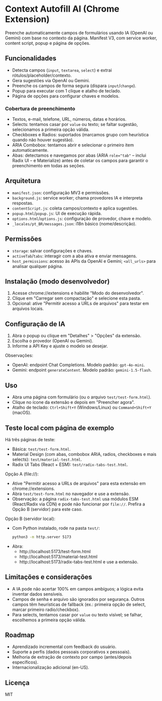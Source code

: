 # Context Autofill AI (Chrome Extension)

Preenche automaticamente campos de formulários usando IA (OpenAI ou Gemini) com base no contexto da página. Manifest V3, com service worker, content script, popup e página de opções.

## Funcionalidades
- Detecta campos (`input`, `textarea`, `select`) e extrai rótulos/placeholder/contexto.
- Gera sugestões via OpenAI ou Gemini.
- Preenche os campos de forma segura (dispara `input`/`change`).
- Popup para executar com 1 clique e atalho de teclado.
- Página de opções para configurar chaves e modelos.

### Cobertura de preenchimento
- Textos, e-mail, telefone, URL, números, datas e horários.
- Selects: tentamos casar por `value` ou texto; se faltar sugestão, selecionamos a primeira opção válida.
- Checkboxes e Radios: suportados (marcamos grupo com heurística quando não houver sugestão).
- ARIA Combobox: tentamos abrir e selecionar o primeiro item automaticamente.
- Abas: detectamos e navegamos por abas (ARIA `role="tab"` – inclui Radix UI – e Materialize) antes de coletar os campos para garantir o preenchimento em todas as seções.

## Arquitetura
- `manifest.json`: configuração MV3 e permissões.
- `background.js`: service worker; chama provedores IA e interpreta respostas.
- `contentScript.js`: coleta campos/contexto e aplica sugestões.
- `popup.html`/`popup.js`: UI de execução rápida.
- `options.html`/`options.js`: configuração de provedor, chave e modelo.
- `_locales/pt_BR/messages.json`: i18n básico (nome/descrição).

## Permissões
- `storage`: salvar configurações e chaves.
- `activeTab`/`tabs`: interagir com a aba ativa e enviar mensagens.
- `host_permissions`: acesso às APIs da OpenAI e Gemini; `<all_urls>` para analisar qualquer página.

## Instalação (modo desenvolvedor)
1. Acesse chrome://extensions e habilite "Modo do desenvolvedor".
2. Clique em "Carregar sem compactação" e selecione esta pasta.
3. Opcional: ative "Permitir acesso a URLs de arquivos" para testar em arquivos locais.

## Configuração de IA
1. Abra o popup ou clique em "Detalhes" > "Opções" da extensão.
2. Escolha o provedor (OpenAI ou Gemini).
3. Informe a API Key e ajuste o modelo se desejar.

Observações:
- OpenAI: endpoint Chat Completions. Modelo padrão: `gpt-4o-mini`.
- Gemini: endpoint `generateContent`. Modelo padrão: `gemini-1.5-flash`.

## Uso
- Abra uma página com formulário (ou o arquivo `test/test-form.html`).
- Clique no ícone da extensão e depois em "Preencher agora".
- Atalho de teclado: `Ctrl+Shift+Y` (Windows/Linux) ou `Command+Shift+Y` (macOS).

## Teste local com página de exemplo
Há três páginas de teste:
- Básica: `test/test-form.html`.
- Material Design (com abas, combobox ARIA, radios, checkboxes e mais selects): `test/material-test.html`.
- Radix UI Tabs (React + ESM): `test/radix-tabs-test.html`.

Opção A (file://):
- Ative "Permitir acesso a URLs de arquivos" para esta extensão em chrome://extensions.
- Abra `test/test-form.html` no navegador e use a extensão.
- Observação: a página `radix-tabs-test.html` usa módulos ESM (React/Radix via CDN) e pode não funcionar por `file://`. Prefira a Opção B (servidor) para este caso.

Opção B (servidor local):
- Com Python instalado, rode na pasta `test/`:
  ```bash
  python3 -m http.server 5173
  ```
- Abra:
  - http://localhost:5173/test-form.html
  - http://localhost:5173/material-test.html
  - http://localhost:5173/radix-tabs-test.html
  e use a extensão.

## Limitações e considerações
- A IA pode não acertar 100% em campos ambíguos; a lógica evita inventar dados sensíveis.
- Campos de senha e arquivo são ignorados por segurança. Outros campos têm heurísticas de fallback (ex.: primeira opção de select, marcar primeiro radio/checkbox).
- Para selects, tentamos casar por `value` ou texto visível; se falhar, escolhemos a primeira opção válida.

## Roadmap
- Aprendizado incremental com feedback do usuário.
- Suporte a perfis (dados pessoais corporativos x pessoais).
- Melhoria de extração de contexto por campo (antes/depois específicos).
- Internacionalização adicional (en-US).

## Licença
MIT